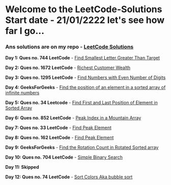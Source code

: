 # Welcome to the LeetCode-Solutions Start date - 21/01/2222 let's see how far I go...
### Ans solutions are on my repo - [LeetCode Solutions](https://github.com/nitin-787/LeetCode-Solutions)


**Day 1: Ques no. 744 LeetCode** - [Find Smallest Letter Greater Than Target](https://leetcode.com/problems/find-smallest-letter-greater-than-target/)

**Day 2: Ques no. 1672 LeetCode** - [Richest Customer Wealth](https://leetcode.com/problems/richest-customer-wealth/)

**Day 3: Ques no. 1295 LeetCode** - [Find Numbers with Even Number of Digits](https://leetcode.com/problems/find-numbers-with-even-number-of-digits/)

**Day 4: GeeksForGeeks** - [Find the position of an element in a sorted array of infinite numbers](https://www.geeksforgeeks.org/find-position-element-sorted-array-infinite-numbers/)

**Day 5: Ques no. 34 Leetcode** - [Find First and Last Position of Element in Sorted Array](https://leetcode.com/problems/find-first-and-last-position-of-element-in-sorted-array/)

**Day 6: Ques no. 852 LeetCode** - [Peak Index in a Mountain Array](https://leetcode.com/problems/peak-index-in-a-mountain-array/)

**Day 7: Ques no. 33 LeetCode** - [Find Peak Element](https://leetcode.com/problems/find-peak-element/)

**Day 8: Ques no. 162 LeetCode** - [Find Peak Element](https://leetcode.com/problems/find-peak-element/)

**Day 9: GeeksForGeeks** - [Find the Rotation Count in Rotated Sorted array](https://www.geeksforgeeks.org/find-rotation-count-rotated-sorted-array/)

**Day 10: Ques no. 704 LeetCode** - [Simple Binary Search](https://leetcode.com/problems/binary-search/)

**Day 11: Skipped**

**Day 12: Ques no. 74 LeetCode** - [Sort Colors Aka bubble sort](https://leetcode.com/problems/sort-colors/)
